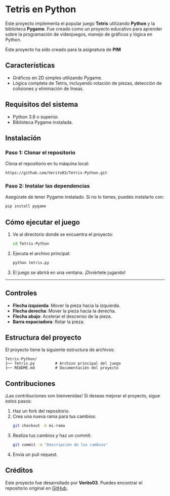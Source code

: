 # Tetris en Python

Este proyecto implementa el popular juego **Tetris** utilizando **Python** y la biblioteca **Pygame**. Fue creado como un proyecto educativo para aprender sobre la programación de videojuegos, manejo de gráficos y lógica en Python.

Este proyecto ha sido creado para la asignatura de **PIM** 

## Características
- Gráficos en 2D simples utilizando Pygame.
- Lógica completa de Tetris, incluyendo rotación de piezas, detección de colisiones y eliminación de líneas.

## Requisitos del sistema
- Python 3.8 o superior.
- Biblioteca Pygame instalada.

## Instalación

### Paso 1: Clonar el repositorio
Clona el repositorio en tu máquina local:
```bash
https://github.com/Verito03/Tetris-Python.git
```

### Paso 2: Instalar las dependencias
Asegúrate de tener Pygame instalado. Si no lo tienes, puedes instalarlo con:
```bash
pip install pygame
```

## Cómo ejecutar el juego
1. Ve al directorio donde se encuentra el proyecto:
   ```bash
   cd Tetris-Python
   ```

2. Ejecuta el archivo principal:
   ```bash
   python tetris.py
   ```

3. El juego se abrirá en una ventana. ¡Diviértete jugando!

---

## Controles
- **Flecha izquierda**: Mover la pieza hacia la izquierda.
- **Flecha derecha**: Mover la pieza hacia la derecha.
- **Flecha abajo**: Acelerar el descenso de la pieza.
- **Barra espaciadora**: Rotar la pieza.

## Estructura del proyecto
El proyecto tiene la siguiente estructura de archivos:
```
Tetris-Python/
├── Tetris.py         # Archivo principal del juego
├── README.md         # Documentación del proyecto
```

## Contribuciones
¡Las contribuciones son bienvenidas! Si deseas mejorar el proyecto, sigue estos pasos:
1. Haz un fork del repositorio.
2. Crea una nueva rama para tus cambios:
   ```bash
   git checkout -b mi-rama
   ```
3. Realiza tus cambios y haz un commit:
   ```bash
   git commit -m "Descripción de los cambios"
   ```
4. Envía un pull request.

## Créditos
Este proyecto fue desarrollado por **Verito03**. Puedes encontrar el repositorio original en [GitHub](https://github.com/Verito03/Tetris-Python).
